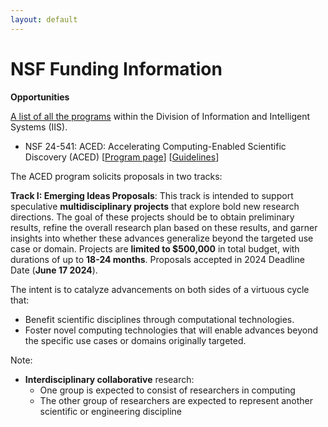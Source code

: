 ```yaml
---
layout: default
---
```


# NSF Funding Information

**Opportunities**

[A list of all the programs](https://www.nsf.gov/funding/programs.jsp?org=IIS) within the Division of Information and Intelligent Systems (IIS).

- NSF 24-541: ACED: Accelerating Computing-Enabled Scientific Discovery (ACED) [[Program page](https://new.nsf.gov/funding/opportunities/aced-accelerating-computing-enabled-scientific)] [[Guidelines](https://new.nsf.gov/funding/opportunities/aced-accelerating-computing-enabled-scientific/nsf24-541/solicitation)]

The ACED program solicits proposals in two tracks:

**Track I: Emerging Ideas Proposals**: This track is intended to support speculative **multidisciplinary projects** that explore bold new research directions. The goal of these projects should be to obtain preliminary results, refine the overall research plan based on these results, and garner insights into whether these advances generalize beyond the targeted use case or domain. Projects are **limited to $500,000** in total budget, with durations of up to **18-24 months**. Proposals accepted in 2024 Deadline Date (**June 17 2024**).

The intent is to catalyze advancements on both sides of a virtuous cycle that:

- Benefit scientific disciplines through computational technologies.
- Foster novel computing technologies that will enable advances beyond the specific use cases or domains originally targeted.

Note:

- **Interdisciplinary collaborative** research:
  - One group is expected to consist of researchers in computing
  - The other group of researchers are expected to represent another scientific or engineering discipline


<br>
